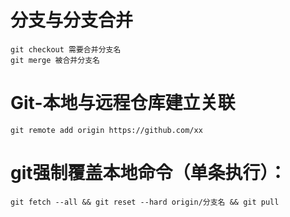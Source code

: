 # 分支与分支合并

    git checkout 需要合并分支名
    git merge 被合并分支名

# Git-本地与远程仓库建立关联

    git remote add origin https://github.com/xx

# git强制覆盖本地命令（单条执行）：

    git fetch --all && git reset --hard origin/分支名 && git pull

